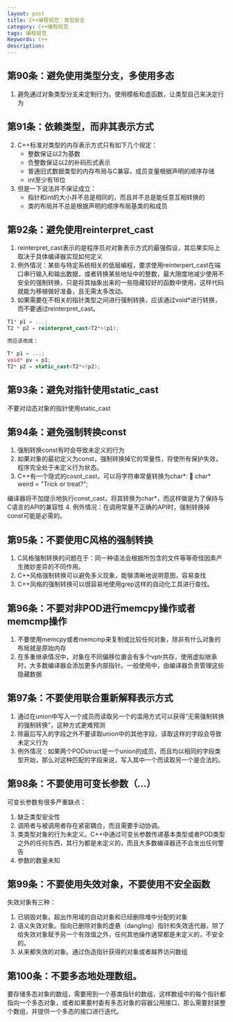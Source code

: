 ```yaml
---
layout: post
title: C++编程规范：类型安全
category: C++编程规范
tags: 编程规范
Keywords: C++
description:
---
```

## 第90条：避免使用类型分支，多使用多态
1. 避免通过对象类型分支来定制行为。使用模板和虚函数，让类型自己来决定行为
## 第91条：依赖类型，而非其表示方式
2. C++标准对类型的内存表示方式只有如下几个规定：
    * 整数保证以2为基数
    * 负整数保证以2的补码形式表示
    * 普通旧式数据类型的内存布局与C兼容，成员变量根据声明的顺序存储
    * int至少有16位
3. 但是一下说法并不保证成立：
    * 指针和int的大小并不总是相同的，而且并不总是能任意互相转换的
    * 类的布局并不总是根据声明的顺序布局基类的和成员
## 第92条：避免使用reinterpret_cast
1. reinterpret_cast表示的是程序员对对象表示方式的最强假设，其后果实际上取决于具体编译器实现如何定义
2. 例外情况：某些与特定系统相关的低层编程，要求使用reinterpert_cast在端口串行输入和输出数据，或者转换某些地址中的整数，最大限度地减少使用不安全的强制转换，只是将其抽象出来的一些隐藏较好的函数中使用，这样代码就能为移植做好准备，且无需太多改动。
3. 如果需要在不相关的指针类型之间进行强制转换，应该通过void*进行转换，而不要通过reinterpret_cast。
``` c++
T1* p1 = ...;
T2 * p2 = reinterpret_cast<T2*>(p1);

而应该改成：

T* p1 = ...;
void* pv = p1;
T2* p2 = static_cast<T2*>(p2);
```
## 第93条：避免对指针使用static_cast
不要对动态对象的指针使用static_cast
## 第94条：避免强制转换const
1. 强制转换const有时会导致未定义的行为
2. 如果对象的最初定义为const，强制转换掉它的常量性，将使所有保护失效，程序完全处于未定义行为状态。
3. C++有一个隐式的cosnt_cast，可以将字符串常量转换为char*:  char* weird = "Trick or treat?";

编译器将不加提示地执行const_cast，将其转换为char*，而这样做是为了保持与C语言的API的兼容性
4. 例外情况：在调用常量不正确的API时，强制转换掉const可能是必需的。
## 第95条：不要使用C风格的强制转换
1. C风格强制转换的问题在于：同一种语法会根据所包含的文件等等奇怪因素产生微妙差异的不同作用。
2. C++风格强制转换可以避免多义现象，能够清晰地说明意图，容易查找
3. C++风格的强制转换可以很容易地使用grep这样的自动化工具进行查找。
## 第96条：不要对非POD进行memcpy操作或者memcmp操作
1. 不要使用memcpy或者memcmp来复制或比较任何对象，除非有什么对象的布局就是原始内存
2. 在多重继承情况中，对象在不同偏移位置会有多个vptr共存，使用虚拟继承时，大多数编译器会添加更多内部指针。一般使用中，由编译器负责管理这些隐藏数据
## 第97条：不要使用联合重新解释表示方式
1. 通过在union中写入一个成员而读取另一个的滥用方式可以获得“无需强制转换的强制转换”，这种方式更难预测
2. 除最后写入的字段之外不要读取union中的其他字段，读取这样的字段会导致未定义行为
3. 例外情况：如果两个PODstruct是一个union的成员，而且均以相同的字段类型开始，那么对这种匹配的字段来说，写入其中一个而读取另一个是合法的。
## 第98条：不要使用可变长参数（...）
可变长参数有很多严重缺点：
1. 缺乏类型安全性
2. 调用者与被调用者存在紧密耦合，而且需要手动协调。
3. 类类型对象的行为未定义。C++中通过可变长参数传递基本类型或者POD类型之外的任何东西，其行为都是未定义的，而且大多数编译器还不会发出任何警告
4. 参数的数量未知
## 第99条：不要使用失效对象，不要使用不安全函数
失效对象有三种：
1. 已销毁对象。超出作用域的自动对象和已经删除堆中分配的对象
2. 语义失效对象。指向已删除对象的虚悬（dangling）指针和失效迭代器，除了给失效对象赋予另一个有效值之外，任何其他操作通常都是未定义的，不安全的。
3. 从来都失效的对象。通过伪造指针获得的对象或者越界访问数组
## 第100条：不要多态地处理数组。
要存储多态对象的数组，需要用到一个基类指针的数组，这样数组中的每个指针都指向一个多态对象，或者如果要村委有多态对象的容器公用接口，那么需要封装整个数组，并提供一个多态的接口进行迭代。
